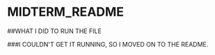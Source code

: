 # MIDTERM_README

##WHAT I DID TO RUN THE FILE

###I COULDN'T GET IT RUNNING, SO I MOVED ON TO THE README.
